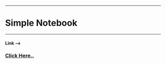 ___
# Simple Notebook
___
#### Link -->   
### [Click Here..](https://ramanand03.github.io/magic-notebook/)  

